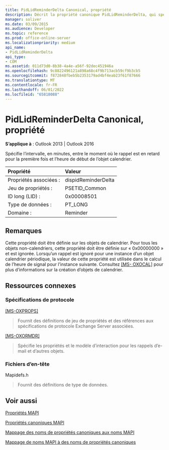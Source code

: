 ```yaml
---
title: PidLidReminderDelta Canonical, propriété
description: Décrit la propriété canonique PidLidReminderDelta, qui spécifie un intervalle en minutes et s’applique à Outlook 2013 et Outlook 2016.
manager: soliver
ms.date: 03/09/2015
ms.audience: Developer
ms.topic: reference
ms.prod: office-online-server
ms.localizationpriority: medium
api_name:
- PidLidReminderDelta
api_type:
- COM
ms.assetid: 011d73d0-8b38-4a4e-a56f-92dec451946a
ms.openlocfilehash: 9c8822496121a898a68c4f9b713acb59cf9b3cb5
ms.sourcegitcommit: f872848fbeb5b2353179ad4bf4eab23f61f87666
ms.translationtype: MT
ms.contentlocale: fr-FR
ms.lasthandoff: 06/01/2022
ms.locfileid: "65818088"
---
```

# <a name="pidlidreminderdelta-canonical-property"></a>PidLidReminderDelta Canonical, propriété

  
  
**S’applique à** : Outlook 2013 | Outlook 2016 
  
Spécifie l’intervalle, en minutes, entre le moment où le rappel est en retard pour la première fois et l’heure de début de l’objet calendrier.
  
|Propriété |Valeur |
|:-----|:-----|
|Propriétés associées :  <br/> |dispidReminderDelta  <br/> |
|Jeu de propriétés :  <br/> |PSETID_Common  <br/> |
|ID long (LID) :  <br/> |0x00008501  <br/> |
|Type de données :  <br/> |PT_LONG  <br/> |
|Domaine :  <br/> |Reminder  <br/> |
   
## <a name="remarks"></a>Remarques

Cette propriété doit être définie sur les objets de calendrier. Pour tous les objets non-calendriers, cette propriété doit être définie sur « 0x00000000 » et est ignorée. Lorsqu’un rappel est ignoré pour une instance d’un objet calendrier périodique, la valeur de cette propriété est utilisée dans le calcul de l’heure de signal pour l’instance suivante. Consultez [[MS- OXOCAL]](https://msdn.microsoft.com/library/09861fde-c8e4-4028-9346-e7c214cfdba1%28Office.15%29.aspx) pour plus d’informations sur la création d’objets de calendrier. 
  
## <a name="related-resources"></a>Ressources connexes

### <a name="protocol-specifications"></a>Spécifications de protocole

[[MS-OXPROPS]](https://msdn.microsoft.com/library/f6ab1613-aefe-447d-a49c-18217230b148%28Office.15%29.aspx)
  
> Fournit des définitions de jeu de propriétés et des références aux spécifications de protocole Exchange Server associées.
    
[[MS-OXORMDR]](https://msdn.microsoft.com/library/5454ebcc-e5d1-4da8-a598-d393b101caab%28Office.15%29.aspx)
  
> Spécifie les propriétés et le modèle d’interaction pour les rappels d’e-mail et d’autres objets.
    
### <a name="header-files"></a>Fichiers d’en-tête

Mapidefs.h
  
> Fournit des définitions de type de données.
    
## <a name="see-also"></a>Voir aussi



[Propriétés MAPI](mapi-properties.md)
  
[Propriétés canoniques MAPI](mapi-canonical-properties.md)
  
[Mappage des noms de propriétés canoniques aux noms MAPI](mapping-canonical-property-names-to-mapi-names.md)
  
[Mappage de noms MAPI à des noms de propriétés canoniques](mapping-mapi-names-to-canonical-property-names.md)

